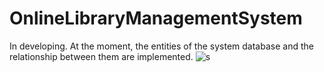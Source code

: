 # OnlineLibraryManagementSystem
In developing. At the moment, the entities of the system database and the relationship between them are implemented.
![s](https://user-images.githubusercontent.com/82679557/176605035-852d66a9-7f38-4ad6-9885-d083c80b5d66.png)
